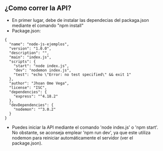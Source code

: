 ## ¿Como correr la API?
* En primer lugar, debe de instalar las dependecias del packaga.json mediante el comando "npm install"
* Package.json:

```
{
  "name": "node-js-ejemplos",
  "version": "1.0.0",
  "description": "",
  "main": "index.js",
  "scripts": {
    "start": "node index.js",
    "dev": "nodemon index.js",
    "test": "echo \"Error: no test specified\" && exit 1"
  },
  "author": "Jhoan Ome Vega",
  "license": "ISC",
  "dependencies": {
    "express": "^4.18.2"
  },
  "devDependencies": {
    "nodemon": "^3.0.2"
  }
}
```

* Puedes iniciar la API mediante el comando 'node index.js' o 'npm start'. No obstante, se aconseja emplear 'npm run dev', ya que este utiliza nodemon para reiniciar automáticamente el servidor (ver el package.json).
